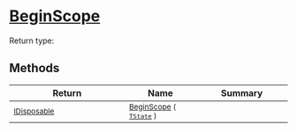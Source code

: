 # [BeginScope](./SimpleConsoleLogger-100664041.md)


Return type:
## Methods

| Return | Name | Summary | 
| --- | --- | --- | 
| <sub>[IDisposable](https://docs.microsoft.com/en-us/dotnet/api/System.IDisposable)</sub><img width=200/>| <sub>[BeginScope](./SimpleConsoleLogger-100664041.md) ( [`TState`](./SimpleConsoleLogger-100664041.md) )</sub>| <sub></sub><img width=200/>| <br>


